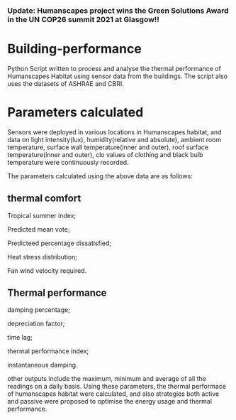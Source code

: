 ### Update: Humanscapes project wins the Green Solutions Award in the UN COP26 summit 2021 at Glasgow!!

# Building-performance
Python Script written to process and analyse the thermal performance of Humanscapes Habitat using sensor data from the buildings. The script also uses the datasets of ASHRAE and CBRI. 

# Parameters calculated
Sensors were deployed in various locations in Humanscapes habitat, and data on light intensity(lux), humidity(relative and absolute), ambient room temperature, surface wall temperature(inner and outer), roof surface temperature(inner and outer), clo values of clothing and black bulb temperature were continuously recorded.

The parameters calculated using the above data are as follows:
## thermal comfort 
Tropical summer index;

Predicted mean vote;

Predicteed percentage dissatisfied;

Heat stress distribution;

Fan wind velocity required.

## Thermal performance
damping percentage;

depreciation factor;

time lag;

thermal performance index;

instantaneous damping.


other outputs include the maximum, minimum and average of all the readings on a daily basis. Using these parameters, the thermal performace of humanscapes habitat were calculated, and also strategies both active and passive were proposed to optimise the energy usage and thermal performance.
